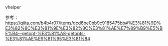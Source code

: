 vhelper

参考：https://qiita.com/b4b4r07/items/dcd6be0bb9c9185475bb#%E3%81%9D%E3%82%8C%E3%81%9E%E3%82%8C%E3%81%AE%E7%89%B9%E5%BE%B4--getopt-%E3%81%A8-getopts-%E3%81%AE%E9%81%95%E3%81%84
